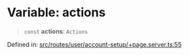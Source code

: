 # Variable: actions

> `const` **actions**: `Actions`

Defined in: [src/routes/user/account-setup/+page.server.ts:55](https://github.com/andrewski04/SvelteKit-Template/blob/9ffac812183d006906d6dfaaa45d8940033328db/src/routes/user/account-setup/+page.server.ts#L55)
